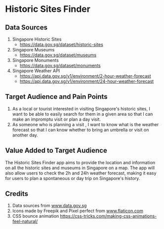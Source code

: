# Historic Sites Finder
## Data Sources
1. Singapore Historic Sites 
    - https://data.gov.sg/dataset/historic-sites
2. Singapore Museums 
    - https://data.gov.sg/dataset/museums
3. Singapore Monuments 
    - https://data.gov.sg/dataset/monuments
4. Singapore Weather API 
    - https://api.data.gov.sg/v1/environment/2-hour-weather-forecast 
    - https://api.data.gov.sg/v1/environment/24-hour-weather-forecast

## Target Audience and Pain Points
1. As a local or tourist interested in visiting Singapore's historic sites, I want to be able to easily search for them in a given area so that I can make an impromptu visit or plan a day visit.
2. As someone who is planning a visit , I want to know what is the weather forecast so that I can know whether to bring an umbrella or visit on another day.
 
## Value Added to Target Audience
The Historic Sites Finder app aims to provide the location and information on all the historic sites and museums in Singapore on a map. The app will also allow users to check the 2h and 24h weather forecast, making it easy for users to plan a spontaneous or day trip on Singapore's history.

## Credits
1. Data sources from www.data.gov.sg
2. Icons made by Freepik and Pixel perfect from www.flaticon.com
3. CSS bounce animation https://css-tricks.com/making-css-animations-feel-natural/